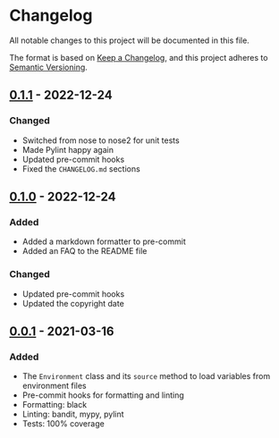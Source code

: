 # Changelog

All notable changes to this project will be documented in this file.

The format is based on [Keep a Changelog](https://keepachangelog.com/en/1.0.0/),
and this project adheres to [Semantic Versioning](https://semver.org/spec/v2.0.0.html).

## [0.1.1] - 2022-12-24

### Changed

- Switched from nose to nose2 for unit tests
- Made Pylint happy again
- Updated pre-commit hooks
- Fixed the `CHANGELOG.md` sections

## [0.1.0] - 2022-12-24

### Added

- Added a markdown formatter to pre-commit
- Added an FAQ to the README file

### Changed

- Updated pre-commit hooks
- Updated the copyright date

## [0.0.1] - 2021-03-16

### Added

- The `Environment` class and its `source` method to load variables from
  environment files
- Pre-commit hooks for formatting and linting
- Formatting: black
- Linting: bandit, mypy, pylint
- Tests: 100% coverage

[0.0.1]: https://github.com/pineapple-electric/evars/releases/tag/v0.0.1
[0.1.0]: https://github.com/pineapple-electric/evars/releases/tag/v0.1.0
[0.1.1]: https://github.com/pineapple-electric/evars/releases/tag/v0.1.1
